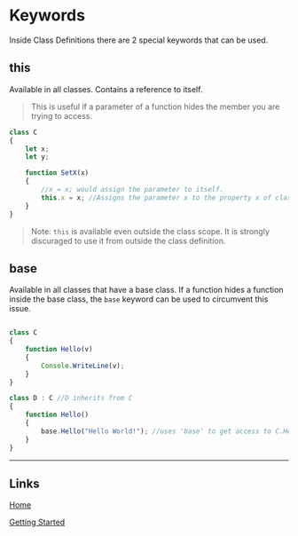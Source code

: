 # Keywords

Inside Class Definitions there are 2 special keywords that can be used.

## this

Available in all classes. Contains a reference to itself.

> This is useful if a parameter of a function hides the member you are trying to access.

```js
class C
{
	let x;
	let y;

	function SetX(x)
	{
		//x = x; would assign the parameter to itself.
		this.x = x; //Assigns the parameter x to the property x of class C
	}
}
```

> Note: `this` is available even outside the class scope. It is strongly discuraged to use it from outside the class definition.

## base

Available in all classes that have a base class.
If a function hides a function inside the base class, the `base` keyword can be used to circumvent this issue.

```js

class C
{
	function Hello(v)
	{
		Console.WriteLine(v);
	}
}

class D : C //D inherits from C
{
	function Hello()
	{
		base.Hello("Hello World!"); //uses 'base' to get access to C.Hello(v) instead of D.Hello()
	}
}


```

___

## Links

[Home](../../Readme.md)

[Getting Started](../../GettingStarted.md)